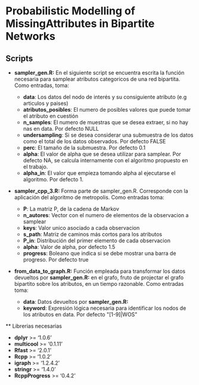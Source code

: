 # Probabilistic Modelling of MissingAttributes in Bipartite Networks

## Scripts
* **sampler_gen.R:** En el siguiente script se encuentra escrita la función necesaria para samplear atributos categoricos de una red bipartita. Como entradas, toma:

    * **data**: Los datos del nodo de interés y su consiguiente atributo (e.g articulos y paises)
    * **atributos_posibles**: El numero de posibles valores que puede tomar el atributo en cuestión
    * **n_samples**: El numero de muestras que se desea extraer, si no hay nas en data. Por defecto NULL
    * **undersampling**: Si se desea considerar una submuestra de los datos como el total de los datos observados. Por defecto FALSE
    * **perc**: El tamaño de la submuestra. Por defecto 0.1
    * **alpha**: El valor de alpha que se desea utilizar para samplear. Por defecto NA, se calcula internamente con el algoritmo propuesto en el trabajo.
    * **alpha_in**: El valor que empieza tomando alpha al ejecutarse el algoritmo. Por defecto 1.
    
* **sampler_cpp_3.R:** Forma parte de sampler_gen.R. Corresponde con la aplicación del algoritmo de metropolis. Como entradas toma:
    * **P**: La matriz P, de la cadena de Markov
    * **n_autores**: Vector con el numero de elementos de la observacion a samplear
    * **keys**: Valor unico asociado a cada observacion
    * **s_path**: Matriz de caminos más cortos para los atributos
    * **P_in**: Distribución del primer elemento de cada observacion
    * **alpha**: Valor de alpha, por defecto 1.5
    * **progress**: Boleano que indica si se debe mostrar una barra de progreso. Por defecto true

* **from_data_to_graph.R:** Función empleada para transformar los datos devueltos por **sampler_gen.R:** en el grafo, fruto de projectar el grafo bipartito sobre los atributos, en un tiempo razonable. Como entradas toma:
    * **data**: Datos devueltos por **sampler_gen.R:**
    * **keyword**: Expresión lógica necesaria para identificar los nodos de los atributos en data. Por defecto "[1-9]|WOS"
    
** Librerias necesarias
* **dplyr** >= ‘1.0.6’
* **multicool** >= ‘0.1.11’
* **Rfast** >= ‘2.0.1’
* **Rcpp** >= ‘1.0.2’
* **igraph** >= ‘1.2.4.2’
* **stringr** >= ‘1.4.0’
* **RcppProgress** >= ‘0.4.2’

    